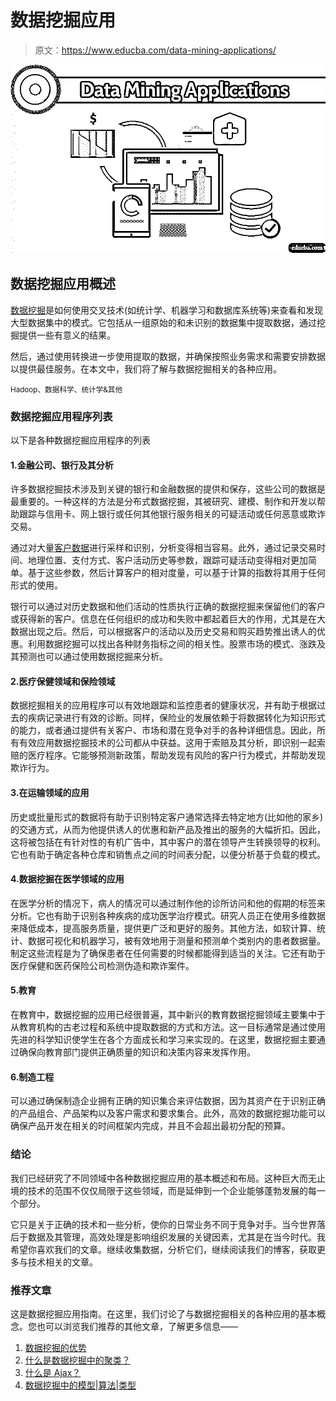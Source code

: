 # 数据挖掘应用

> 原文：<https://www.educba.com/data-mining-applications/>

![Data Mining Applications](img/4ecee0f990e37f25d62182bc8c9c8317.png)



## 数据挖掘应用概述

[数据挖掘](https://www.educba.com/what-is-data-mining/)是如何使用交叉技术(如统计学、机器学习和数据库系统等)来查看和发现大型数据集中的模式。它包括从一组原始的和未识别的数据集中提取数据，通过挖掘提供一些有意义的结果。

然后，通过使用转换进一步使用提取的数据，并确保按照业务需求和需要安排数据以提供最佳服务。在本文中，我们将了解与数据挖掘相关的各种应用。

<small>Hadoop、数据科学、统计学&其他</small>

### 数据挖掘应用程序列表

以下是各种数据挖掘应用程序的列表

#### 1.金融公司、银行及其分析

许多数据挖掘技术涉及到关键的银行和金融数据的提供和保存，这些公司的数据是最重要的。一种这样的方法是分布式数据挖掘，其被研究、建模、制作和开发以帮助跟踪与信用卡、网上银行或任何其他银行服务相关的可疑活动或任何恶意或欺诈交易。

通过对大量[客户数据](https://www.educba.com/customer-data/)进行采样和识别，分析变得相当容易。此外，通过记录交易时间、地理位置、支付方式、客户活动历史等参数，跟踪可疑活动变得相对更加简单。基于这些参数，然后计算客户的相对度量，可以基于计算的指数将其用于任何形式的使用。

银行可以通过对历史数据和他们活动的性质执行正确的数据挖掘来保留他们的客户或获得新的客户。信息在任何组织的成功和失败中都起着巨大的作用，尤其是在大数据出现之后。然后，可以根据客户的活动以及历史交易和购买趋势推出诱人的优惠。利用数据挖掘可以找出各种财务指标之间的相关性。股票市场的模式、涨跌及其预测也可以通过使用数据挖掘来分析。

#### 2.医疗保健领域和保险领域

数据挖掘相关的应用程序可以有效地跟踪和监控患者的健康状况，并有助于根据过去的疾病记录进行有效的诊断。同样，保险业的发展依赖于将数据转化为知识形式的能力，或者通过提供有关客户、市场和潜在竞争对手的各种详细信息。因此，所有有效应用数据挖掘技术的公司都从中获益。这用于索赔及其分析，即识别一起索赔的医疗程序。它能够预测新政策，帮助发现有风险的客户行为模式，并帮助发现欺诈行为。

#### 3.在运输领域的应用

历史或批量形式的数据将有助于识别特定客户通常选择去特定地方(比如他的家乡)的交通方式，从而为他提供诱人的优惠和新产品及推出的服务的大幅折扣。因此，这将被包括在有针对性的有机广告中，其中客户的潜在领导产生转换领导的权利。它也有助于确定各种仓库和销售点之间的时间表分配，以便分析基于负载的模式。

#### 4.数据挖掘在医学领域的应用

在医学分析的情况下，病人的情况可以通过制作他的诊所访问和他的假期的标签来分析。它也有助于识别各种疾病的成功医学治疗模式。研究人员正在使用多维数据来降低成本，提高服务质量，提供更广泛和更好的服务。其他方法，如软计算、统计、数据可视化和机器学习，被有效地用于测量和预测单个类别内的患者数据量。制定这些流程是为了确保患者在任何需要的时候都能得到适当的关注。它还有助于医疗保健和医药保险公司检测伪造和欺诈案件。

#### 5.教育

在教育中，数据挖掘的应用已经很普遍，其中新兴的教育数据挖掘领域主要集中于从教育机构的古老过程和系统中提取数据的方式和方法。这一目标通常是通过使用先进的科学知识使学生在各个方面成长和学习来实现的。在这里，数据挖掘主要通过确保向教育部门提供正确质量的知识和决策内容来发挥作用。

#### 6.制造工程

可以通过确保制造企业拥有正确的知识集合来评估数据，因为其资产在于识别正确的产品组合、产品架构以及客户需求和要求集合。此外，高效的数据挖掘功能可以确保产品开发在相关的时间框架内完成，并且不会超出最初分配的预算。

### 结论

我们已经研究了不同领域中各种数据挖掘应用的基本概述和布局。这种巨大而无止境的技术的范围不仅仅局限于这些领域，而是延伸到一个企业能够蓬勃发展的每一个部分。

它只是关于正确的技术和一些分析，使你的日常业务不同于竞争对手。当今世界落后于数据及其管理，高效处理是影响组织发展的关键因素，尤其是在当今时代。我希望你喜欢我们的文章。继续收集数据，分析它们，继续阅读我们的博客，获取更多与技术相关的文章。

### 推荐文章

这是数据挖掘应用指南。在这里，我们讨论了与数据挖掘相关的各种应用的基本概念。您也可以浏览我们推荐的其他文章，了解更多信息——

1.  [数据挖掘的优势](https://www.educba.com/advantages-of-data-mining/)
2.  [什么是数据挖掘中的聚类？](https://www.educba.com/what-is-clustering-in-data-mining/)
3.  [什么是 Ajax？](https://www.educba.com/what-is-ajax/)
4.  [数据挖掘中的模型|算法|类型](https://www.educba.com/models-in-data-mining/)





